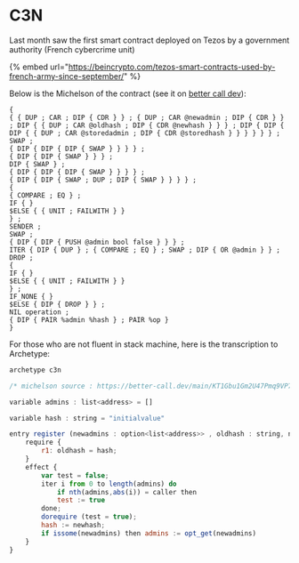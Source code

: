 # C3N

Last month saw the first smart contract deployed on Tezos by a government authority \(French cybercrime unit\)

{% embed url="https://beincrypto.com/tezos-smart-contracts-used-by-french-army-since-september/" %}

Below is the Michelson of the contract \(see it on [better call dev](https://better-call.dev/main/KT1Gbu1Gm2U47Pmq9VP7ZMy3ZLKecodquAh4/script)\): 

```text
{
{ { DUP ; CAR ; DIP { CDR } } ; { DUP ; CAR @newadmin ; DIP { CDR } } ; DIP { { DUP ; CAR @oldhash ; DIP { CDR @newhash } } } ; DIP { DIP { DIP { { DUP ; CAR @storedadmin ; DIP { CDR @storedhash } } } } } } ;
SWAP ;
{ DIP { DIP { DIP { SWAP } } } } ;
{ DIP { DIP { SWAP } } } ;
DIP { SWAP } ;
{ DIP { DIP { DIP { SWAP } } } } ;
{ DIP { DIP { SWAP ; DUP ; DIP { SWAP } } } } ;
{
{ COMPARE ; EQ } ;
IF { }
$ELSE { { UNIT ; FAILWITH } }
} ;
SENDER ;
SWAP ;
{ DIP { DIP { PUSH @admin bool false } } } ;
ITER { DIP { DUP } ; { COMPARE ; EQ } ; SWAP ; DIP { OR @admin } } ;
DROP ;
{
IF { }
$ELSE { { UNIT ; FAILWITH } }
} ;
IF_NONE { }
$ELSE { DIP { DROP } } ;
NIL operation ;
{ DIP { PAIR %admin %hash } ; PAIR %op }
}
```

For those who are not fluent in stack machine, here is the transcription to Archetype:

```javascript
archetype c3n

/* michelson source : https://better-call.dev/main/KT1Gbu1Gm2U47Pmq9VP7ZMy3ZLKecodquAh4/script */

variable admins : list<address> = []

variable hash : string = "initialvalue"

entry register (newadmins : option<list<address>> , oldhash : string, newhash : string) {
    require {
        r1: oldhash = hash;
    }
    effect {
        var test = false;
        iter i from 0 to length(admins) do
            if nth(admins,abs(i)) = caller then
            test := true
        done;
        dorequire (test = true);
        hash := newhash;
        if issome(newadmins) then admins := opt_get(newadmins)
    }
}
```

